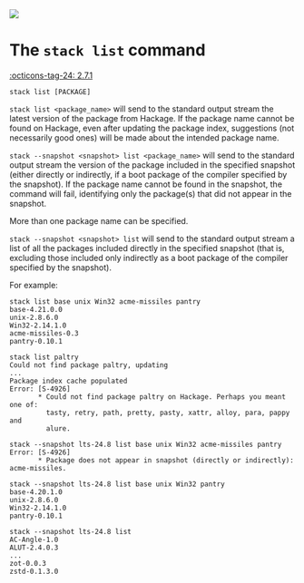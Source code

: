 <div class="hidden-warning"><a href="https://docs.haskellstack.org/"><img src="https://cdn.jsdelivr.net/gh/commercialhaskell/stack/doc/img/hidden-warning.svg"></a></div>

# The `stack list` command

[:octicons-tag-24: 2.7.1](https://github.com/commercialhaskell/stack/releases/tag/v2.7.1)

~~~text
stack list [PACKAGE]
~~~

`stack list <package_name>` will send to the standard output stream the latest
version of the package from Hackage. If the package name cannot be found on
Hackage, even after updating the package index, suggestions (not  necessarily
good ones) will be made about the intended package name.

`stack --snapshot <snapshot> list <package_name>` will send to the standard
output stream the version of the package included in the specified snapshot
(either directly or indirectly, if a boot package of the compiler specified by
the snapshot). If the package name cannot be found in the snapshot, the command
will fail, identifying only the package(s) that did not appear in the snapshot.

More than one package name can be specified.

`stack --snapshot <snapshot> list` will send to the standard output stream a
list of all the packages included directly in the specified snapshot (that is,
excluding those included only indirectly as a boot package of the compiler
specified by the snapshot).

For example:

~~~text
stack list base unix Win32 acme-missiles pantry
base-4.21.0.0
unix-2.8.6.0
Win32-2.14.1.0
acme-missiles-0.3
pantry-0.10.1

stack list paltry
Could not find package paltry, updating
...
Package index cache populated
Error: [S-4926]
       * Could not find package paltry on Hackage. Perhaps you meant one of:
         tasty, retry, path, pretty, pasty, xattr, alloy, para, pappy and
         alure.

stack --snapshot lts-24.8 list base unix Win32 acme-missiles pantry
Error: [S-4926]
       * Package does not appear in snapshot (directly or indirectly): acme-missiles.

stack --snapshot lts-24.8 list base unix Win32 pantry
base-4.20.1.0
unix-2.8.6.0
Win32-2.14.1.0
pantry-0.10.1

stack --snapshot lts-24.8 list
AC-Angle-1.0
ALUT-2.4.0.3
...
zot-0.0.3
zstd-0.1.3.0
~~~
